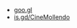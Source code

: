 * [goo.gl](https://goo.gl/maps/e8j1LJmaHMnGMEN49)
* [is.gd/CineMollendo](https://is.gd/CineMollendo)
